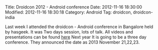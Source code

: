 Title: Droidcon 2012 - Android conference
Date: 2012-11-16 18:30:00
Modified: 2012-11-16 18:30:18
Category: Android
Tag: droidcon, droidcon-india

Last week I attended the droidcon - Android conference in Bangalore held by hasgeek. It was Two days session, lots of talk. All videos and presentations can be found [here][video_link]
Next year It is going to be a three day conference. They announced the date as 2013 November 21,22,23.

[video_link]: http://droidcon.in/2012/
